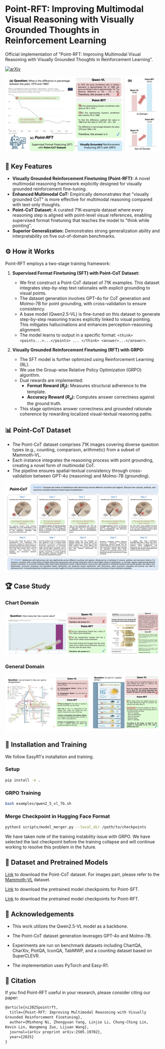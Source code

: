 # Point-RFT: Improving Multimodal Visual Reasoning with Visually Grounded Thoughts in Reinforcement Learning


Official implementation of "Point-RFT: Improving Multimodal Visual Reasoning with Visually Grounded Thoughts in Reinforcement Learning".

[![arXiv](https://img.shields.io/badge/arXiv-2505.19702-b31b1b.svg)](https://arxiv.org/abs/2505.19702)

![Point-RFT](./assets/main.png)

## 🌟 Key Features

* **Visually Grounded Reinforcement Finetuning (Point-RFT):** A novel multimodal reasoning framework explicitly designed for visually grounded reinforcement fine-tuning.
* **Enhanced Multimodal CoT:** Empirically demonstrates that "visually grounded CoT" is more effective for multimodal reasoning compared with text-only thoughts.
* **Point-CoT Dataset:** A curated 71K-example dataset where every reasoning step is aligned with point-level visual references, enabling supervised format finetuning that teaches the model to "think while pointing".
* **Superior Generalization:** Demonstrates strong generalization ability and interpretability on five out-of-domain benchmarks.

## ⚙️ How it Works

Point-RFT employs a two-stage training framework:

1.  **Supervised Format Finetuning (SFT) with Point-CoT Dataset:**
    * We first construct a Point-CoT dataset of 71K examples. This dataset integrates step-by-step text rationales with explicit grounding to visual points.
    * The dataset generation involves GPT-4o for CoT generation and Molmo-7B for point grounding, with cross-validation to ensure consistency.
    * A base model (Qwen2.5-VL) is fine-tuned on this dataset to generate step-by-step reasoning traces explicitly linked to visual pointing. This mitigates hallucinations and enhances perception-reasoning alignment.
    * The model learns to output in a specific format: `<think> <points...>...</points> ... </think> <answer>...</answer>`.

2.  **Visually Grounded Reinforcement Finetuning (RFT) with GRPO:**
    * The SFT model is further optimized using Reinforcement Learning (RL).
    * We use the Group-wise Relative Policy Optimization (GRPO) algorithm.
    * Dual rewards are implemented:
        * **Format Reward ($R_f$):** Measures structural adherence to the template.
        * **Accuracy Reward ($R_a$):** Computes answer correctness against the ground truth.
    * This stage optimizes answer correctness and grounded rationale coherence by rewarding localized visual-textual reasoning paths.

## 📊 Point-CoT Dataset

* The Point-CoT dataset comprises 71K images covering diverse question types (e.g., counting, comparison, arithmetic) from a subset of Mammoth-VL.
* Each instance integrates the reasoning process with point grounding, creating a novel form of multimodal CoT.
* The pipeline ensures spatial-textual consistency through cross-validation between GPT-4o (reasoning) and Molmo-7B (grounding).

![Point-RFT](./assets/dataset.png)

## 🏆 Case Study

### Chart Domain
![Point-RFT](./assets/case_chart.png)

### General Domain
![Point-RFT](./assets/case_ood.png)

## 🚂 Installation and Training

We follow EasyR1's installation and training.

### Setup

```bash
pip install -e .
```

### GRPO Training

```bash
bash examples/qwen2_5_vl_7b.sh
```

### Merge Checkpoint in Hugging Face Format

```bash
python3 scripts/model_merger.py --local_dir /path/to/checkpoints
```

We have taken note of the training instability issue with GRPO. We have selected the last checkpoint before the training collapse and will continue working to resolve this problem in the future.

## 💾 Dataset and Pretrained Models
[Link](https://) to download the Point-CoT dataset. For images part, please refer to the [Mammoth-VL](https://mammoth-vl.github.io) dataset.

[Link](https://) to download the pretrained model checkpoints for Point-SFT.

[Link](https://) to download the pretrained model checkpoints for Point-RFT.


## 🤝 Acknowledgements
* This work utilizes the Qwen2.5-VL model as a backbone.

* The Point-CoT dataset generation leverages GPT-4o and Molmo-7B.

* Experiments are run on benchmark datasets including ChartQA, CharXiv, PlotQA, IconQA, TabMWP, and a counting dataset based on SuperCLEVR.

* The implementation uses PyTorch and Easy-R1.

## 📄 Citation
If you find Point-RFT useful in your research, please consider citing our paper:

    @article{ni2025pointrft,
      title={Point-RFT: Improving Multimodal Reasoning with Visually Grounded Reinforcement Finetuning},
      author={Minheng Ni, Zhengyuan Yang, Linjie Li, Chung-Ching Lin, Kevin Lin, Wangmeng Zuo, Lijuan Wang},
      journal={arXiv preprint arXiv:2505.19702},
      year={2025}
    }